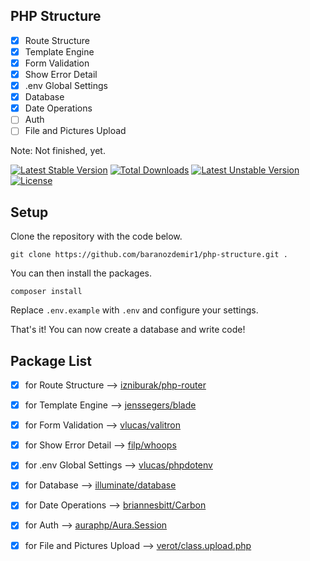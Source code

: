 ## PHP Structure

- [x] Route Structure
- [x] Template Engine
- [x] Form Validation
- [x] Show Error Detail
- [x] .env Global Settings
- [x] Database
- [x] Date Operations
- [ ] Auth
- [ ] File and Pictures Upload

Note: Not finished, yet.

[![Latest Stable Version](https://poser.pugx.org/baranozdemir/php-structure/v)](//packagist.org/packages/baranozdemir/php-structure)
[![Total Downloads](https://poser.pugx.org/baranozdemir/php-structure/downloads)](//packagist.org/packages/baranozdemir/php-structure)
[![Latest Unstable Version](https://poser.pugx.org/baranozdemir/php-structure/v/unstable)](//packagist.org/packages/baranozdemir/php-structure)
[![License](https://poser.pugx.org/baranozdemir/php-structure/license)](//packagist.org/packages/baranozdemir/php-structure)

## Setup

Clone the repository with the code below.

```
git clone https://github.com/baranozdemir1/php-structure.git .
```

You can then install the packages.

```
composer install
```

Replace `.env.example` with `.env` and configure your settings.

That's it! You can now create a database and write code!

## Package List

- [x] for Route Structure --> [izniburak/php-router](https://github.com/izniburak/php-router)
- [x] for Template Engine --> [jenssegers/blade](https://github.com/jenssegers/blade)
- [x] for Form Validation --> [vlucas/valitron](https://github.com/vlucas/valitron)
- [x] for Show Error Detail --> [filp/whoops](https://github.com/filp/whoops)
- [x] for .env Global Settings --> [vlucas/phpdotenv](https://github.com/vlucas/phpdotenv)
- [x] for Database --> [illuminate/database](https://github.com/illuminate/database)
- [x] for Date Operations --> [briannesbitt/Carbon](https://github.com/briannesbitt/Carbon)
- [x] for Auth --> [auraphp/Aura.Session](https://github.com/auraphp/Aura.Session)
- [x] for File and Pictures Upload --> [verot/class.upload.php](https://packagist.org/packages/verot/class.upload.php)

